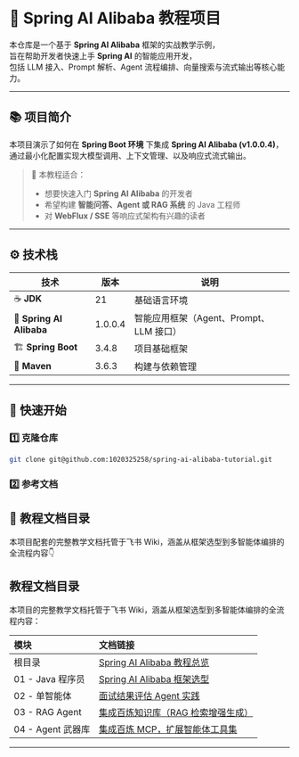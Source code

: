 # 🌟 Spring AI Alibaba 教程项目

本仓库是一个基于 **Spring AI Alibaba** 框架的实战教学示例，  
旨在帮助开发者快速上手 **Spring AI** 的智能应用开发，  
包括 LLM 接入、Prompt 解析、Agent 流程编排、向量搜索与流式输出等核心能力。

---

## 📚 项目简介

本项目演示了如何在 **Spring Boot 环境** 下集成 **Spring AI Alibaba (v1.0.0.4)**，  
通过最小化配置实现大模型调用、上下文管理、以及响应式流式输出。

> 🧠 本教程适合：
> - 想要快速入门 **Spring AI Alibaba** 的开发者
> - 希望构建 **智能问答、Agent 或 RAG 系统** 的 Java 工程师
> - 对 **WebFlux / SSE** 等响应式架构有兴趣的读者

---

## ⚙️ 技术栈

| 技术                       | 版本      | 说明                          |
|--------------------------|---------|-----------------------------|
| ☕ **JDK**                | 21      | 基础语言环境                      |
| 🧩 **Spring AI Alibaba** | 1.0.0.4 | 智能应用框架（Agent、Prompt、LLM 接口） |
| 🏗️ **Spring Boot**      | 3.4.8   | 项目基础框架                      |
| 🧰 **Maven**             | 3.6.3 | 构建与依赖管理                     |

---

## 🚀 快速开始

### 1️⃣ 克隆仓库

```bash
git clone git@github.com:1020325258/spring-ai-alibaba-tutorial.git
```
### 2️⃣ 参考文档
## 📖 教程文档目录

本项目配套的完整教学文档托管于飞书 Wiki，涵盖从框架选型到多智能体编排的全流程内容👇
## 教程文档目录

本项目的完整教学文档托管于飞书 Wiki，涵盖从框架选型到多智能体编排的全流程内容：

| 模块 | 文档链接 |
|:------|:------------|
| 根目录 | [Spring AI Alibaba 教程总览](https://lvdvl3akqn9.feishu.cn/wiki/PTC9wgPDQiOswDk1f4rcrYiWnog) |
| 01 - Java 程序员 | [Spring AI Alibaba 框架选型](https://lvdvl3akqn9.feishu.cn/wiki/Wb9EwGa96itZJ9k4GEDcC5eGngc) |
| 02 - 单智能体 | [面试结果评估 Agent 实践](https://lvdvl3akqn9.feishu.cn/wiki/ScUjwJA7oilR82kRwfGcPlBinUe) |
| 03 - RAG Agent | [集成百炼知识库（RAG 检索增强生成）](https://lvdvl3akqn9.feishu.cn/wiki/B7ocwu0Xuin0ookxdFrc4ExGnpb) |
| 04 - Agent 武器库 | [集成百炼 MCP，扩展智能体工具集](https://lvdvl3akqn9.feishu.cn/wiki/CDfqw5xJriLhPRkEIVncechhntT) |

---

